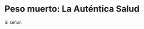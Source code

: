<!DOCTYPE html>
<html>
<head>
<title>Peso muerto: La Auténtica Salud</title>
</head>
<body>

<h1>Peso muerto: La Auténtica Salud</h1>
<p>Si señor.</p>

</body>
</html>

